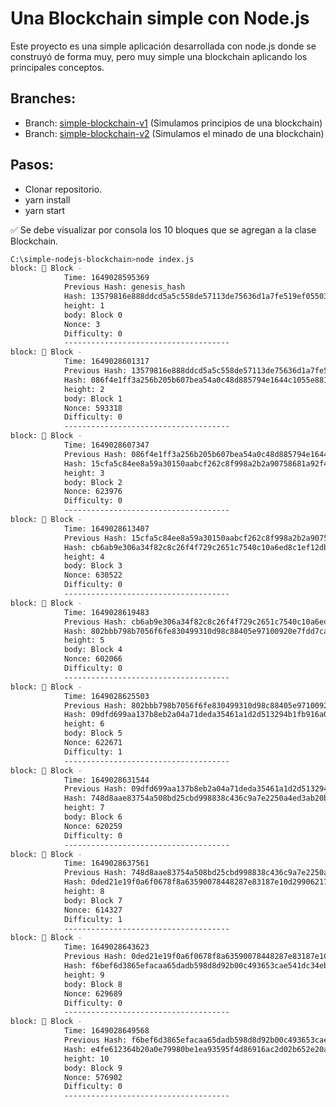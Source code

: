 # Una Blockchain simple con Node.js

Este proyecto es una simple aplicación desarrollada con node.js donde se construyó de forma muy, pero muy simple una blockchain aplicando los principales conceptos.

## Branches:
- Branch: [simple-blockchain-v1](https://github.com/BraianVaylet/simple-nodejs-blockchain/tree/simple-blockchain-v1) (Simulamos principios de una blockchain)
- Branch: [simple-blockchain-v2](https://github.com/BraianVaylet/simple-nodejs-blockchain/tree/simple-blockchain-v2) (Simulamos el minado de una blockchain)

## Pasos:

- Clonar repositorio.
- yarn install
- yarn start

✅ Se debe visualizar por consola los 10 bloques que se agregan a la clase Blockchain.

```bash
C:\simple-nodejs-blockchain>node index.js
block: 🧱 Block -
            Time: 1649028595369
            Previous Hash: genesis_hash
            Hash: 13579816e888ddcd5a5c558de57113de75636d1a7fe519ef055038b84acf7470
            height: 1
            body: Block 0
            Nonce: 3
            Difficulty: 0
            -------------------------------------
block: 🧱 Block -
            Time: 1649028601317
            Previous Hash: 13579816e888ddcd5a5c558de57113de75636d1a7fe519ef055038b84acf7470
            Hash: 086f4e1ff3a256b205b607bea54a0c48d885794e1644c1055e88137d16d7c63a
            height: 2
            body: Block 1
            Nonce: 593318
            Difficulty: 0
            -------------------------------------
block: 🧱 Block -
            Time: 1649028607347
            Previous Hash: 086f4e1ff3a256b205b607bea54a0c48d885794e1644c1055e88137d16d7c63a
            Hash: 15cfa5c84ee8a59a30150aabcf262c8f998a2b2a90758681a92f4837c5c40113
            height: 3
            body: Block 2
            Nonce: 623976
            Difficulty: 0
            -------------------------------------
block: 🧱 Block -
            Time: 1649028613407
            Previous Hash: 15cfa5c84ee8a59a30150aabcf262c8f998a2b2a90758681a92f4837c5c40113
            Hash: cb6ab9e306a34f82c8c26f4f729c2651c7540c10a6ed8c1ef12db0fee4c71b81
            height: 4
            body: Block 3
            Nonce: 630522
            Difficulty: 0
            -------------------------------------
block: 🧱 Block -
            Time: 1649028619483
            Previous Hash: cb6ab9e306a34f82c8c26f4f729c2651c7540c10a6ed8c1ef12db0fee4c71b81
            Hash: 802bbb798b7056f6fe830499310d98c88405e97100920e7fdd7ca619a49b23d7
            height: 5
            body: Block 4
            Nonce: 602066
            Difficulty: 0
            -------------------------------------
block: 🧱 Block -
            Time: 1649028625503
            Previous Hash: 802bbb798b7056f6fe830499310d98c88405e97100920e7fdd7ca619a49b23d7
            Hash: 09dfd699aa137b8eb2a04a71deda35461a1d2d513294b1fb916a06e2c8241eb0
            height: 6
            body: Block 5
            Nonce: 622671
            Difficulty: 1
            -------------------------------------
block: 🧱 Block -
            Time: 1649028631544
            Previous Hash: 09dfd699aa137b8eb2a04a71deda35461a1d2d513294b1fb916a06e2c8241eb0
            Hash: 748d8aae83754a508bd25cbd998838c436c9a7e2250a4ed3ab20b6258ef24356
            height: 7
            body: Block 6
            Nonce: 620259
            Difficulty: 0
            -------------------------------------
block: 🧱 Block -
            Time: 1649028637561
            Previous Hash: 748d8aae83754a508bd25cbd998838c436c9a7e2250a4ed3ab20b6258ef24356
            Hash: 0ded21e19f0a6f0678f8a63590078448287e83187e10d2990621715e21eda6cd
            height: 8
            body: Block 7
            Nonce: 614327
            Difficulty: 1
            -------------------------------------
block: 🧱 Block -
            Time: 1649028643623
            Previous Hash: 0ded21e19f0a6f0678f8a63590078448287e83187e10d2990621715e21eda6cd
            Hash: f6bef6d3865efacaa65dadb598d8d92b00c493653cae541dc34eb919346c4d78
            height: 9
            body: Block 8
            Nonce: 629689
            Difficulty: 0
            -------------------------------------
block: 🧱 Block -
            Time: 1649028649568
            Previous Hash: f6bef6d3865efacaa65dadb598d8d92b00c493653cae541dc34eb919346c4d78
            Hash: e4fe612364b20a0e79980be1ea93595f4d86916ac2d02b652e20a72407a5ec32
            height: 10
            body: Block 9
            Nonce: 576902
            Difficulty: 0
            -------------------------------------
```

